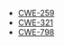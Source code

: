 
- [CWE-259](https://cwe.mitre.org/data/definitions/259.html)
- [CWE-321](https://cwe.mitre.org/data/definitions/321.html)
- [CWE-798](https://cwe.mitre.org/data/definitions/798.html)
